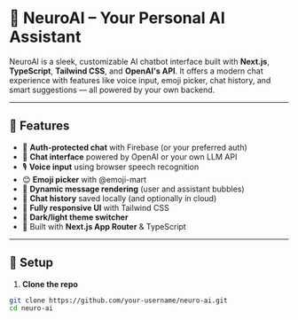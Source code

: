 
# 🧠 NeuroAI – Your Personal AI Assistant

NeuroAI is a sleek, customizable AI chatbot interface built with **Next.js**, **TypeScript**, **Tailwind CSS**, and **OpenAI's API**. It offers a modern chat experience with features like voice input, emoji picker, chat history, and smart suggestions — all powered by your own backend.



---

## 🚀 Features

- 🔐 **Auth-protected chat** with Firebase (or your preferred auth)
- 🧠 **Chat interface** powered by OpenAI or your own LLM API
- 🎙️ **Voice input** using browser speech recognition
- 😊 **Emoji picker** with @emoji-mart
- 💬 **Dynamic message rendering** (user and assistant bubbles)
- 💾 **Chat history** saved locally (and optionally in cloud)
- 🎨 **Fully responsive UI** with Tailwind CSS
- 🌙 **Dark/light theme switcher**
- 🧪 Built with **Next.js App Router** & TypeScript

---

## 🔧 Setup

1. **Clone the repo**
```bash
git clone https://github.com/your-username/neuro-ai.git
cd neuro-ai
